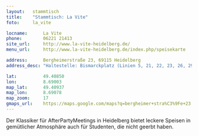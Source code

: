 ```yaml
---
layout:   stammtisch
title:    "Stammtisch: La Vite"
foto:     la_vite

locname:      La Vite
phone:        06221 21413
site_url:     http://www.la-vite-heidelberg.de/
menu_url:     http://www.la-vite-heidelberg.de/index.php/speisekarte 

address:      Bergheimerstraße 23, 69115 Heidelberg
address_desc: "Haltestelle: Bismarckplatz (Linien 5, 21, 22, 23, 26, 29, 31, 32, 33, 34, 35, 39, 720, 735, 752, 754, 755, 1004 und 1007)"

lat:          49.40850
lon:          8.69003
map_lat:      49.40937
map_lon:      8.69078
map_zoom:     17
gmaps_url:    https://maps.google.com/maps?q=bergheimer+stra%C3%9Fe+23
---
```

Der Klassiker für AfterPartyMeetings in Heidelberg bietet leckere Speisen in gemütlicher Atmosphäre auch für Studenten, die nicht geerbt haben.
